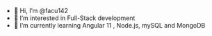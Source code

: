 - 👋 Hi, I’m @facu142
- 👀 I’m interested in Full-Stack development
- 🌱 I’m currently learning Angular 11 , Node.js, mySQL and MongoDB


<!---
facu142/facu142
--->
